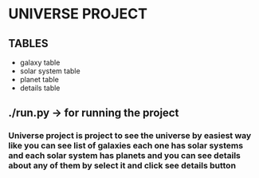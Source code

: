 # UNIVERSE PROJECT

## TABLES
- galaxy table
- solar system table
- planet table
- details table

## ./run.py -> for running the project

### Universe project is project to see the universe by easiest way like you can see list of galaxies each one has solar systems and each solar system has planets and you can see details about any of them by select it and click see details button
